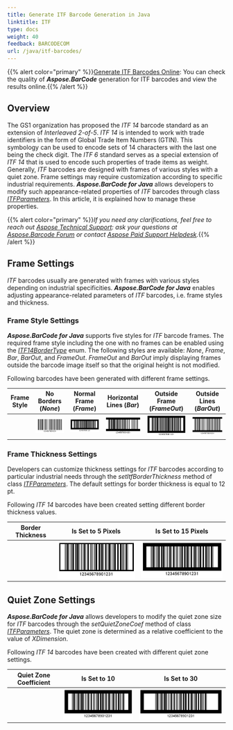 ```yaml
---
title: Generate ITF Barcode Generation in Java
linktitle: ITF
type: docs
weight: 40
feedback: BARCODECOM
url: /java/itf-barcodes/
---
```

{{% alert color="primary" %}}[Generate ITF Barcodes Online](https://products.aspose.app/barcode/generate/itf): You can check the quality of ***Aspose.BarCode*** generation for ITF barcodes and view the results online.{{% /alert %}}

## **Overview**
The GS1 organization has proposed the *ITF 14* barcode standard as an extension of *Interleaved 2-of-5*. *ITF 14* is intended to work with trade identifiers in the form of Global Trade Item Numbers (GTIN). This symbology can be used to encode sets of 14 characters with the last one being the check digit. The *ITF 6* standard serves as a special extension of *ITF 14* that is used to encode such properties of trade items as weight. Generally, *ITF* barcodes are designed with frames of various styles with a quiet zone. Frame settings may require customization according to specific industrial requirements. ***Aspose.BarCode for Java*** allows developers to modify such appearance-related properties of *ITF* barcodes through class [*ITFParameters*](https://reference.aspose.com/barcode/java/com.aspose.barcode.generation/ITFParameters). In this article, it is explained how to manage these properties.
  
{{% alert color="primary" %}}*If you need any clarifications, feel free to reach out [Aspose Technical Support](/barcode/java/technical-support/): ask your questions at [Aspose.Barcode Forum](https://forum.aspose.com/c/barcode/13) or contact [Aspose Paid Support Helpdesk](https://helpdesk.aspose.com/).*{{% /alert %}}

## **Frame Settings**
*ITF* barcodes usually are generated with frames with various styles depending on industrial specificities. ***Aspose.BarCode for Java*** enables adjusting appearance-related parameters of *ITF* barcodes, i.e. frame styles and thickness.
 
### **Frame Style Settings**
***Aspose.BarCode for Java*** supports five styles for *ITF* barcode frames. The required frame style including the one with no frames can be enabled using the [*ITF14BorderType*](https://reference.aspose.com/barcode/java/com.aspose.barcode.generation/ITF14BorderType) enum. The following styles are available: *None*, *Frame*, *Bar*, *BarOut*, and *FrameOut*. *FrameOut* and *BarOut* imply displaying frames outside the barcode image itself so that the original height is not modified. 
  
Following barcodes have been generated with different frame settings. 
  
|Frame Style|No Borders (*None*)|Normal Frame (*Frame*)|Horizontal Lines (*Bar*)|Outside Frame (*FrameOut*)|Outside Lines (*BarOut*)|
| :-: | :-: | :-: | :-: | :-: | :-: |
| |<img src="itf14bordernone.png">|<img src="itf14borderframe.png">|<img src="itf14borderbar.png">|<img src="itf14borderframeout.png">|<img src="itf14borderbarout.png">|
  
<!--The following code sample shows how to manage the frame style for *ITF 14* barcodes.
  
{{< highlight csharp>}}
BarcodeGenerator gen = new BarcodeGenerator(EncodeTypes.ITF14, "12345678901231");
gen.Parameters.Barcode.XDimension.Pixels = 2;
//ITF border type None
gen.Parameters.Barcode.ITF.ItfBorderType = ITF14BorderType.None;
gen.Save($"{path}ITF14BorderNone.png", BarCodeImageFormat.Png);
//ITF border type Bar
gen.Parameters.Barcode.ITF.ItfBorderType = ITF14BorderType.Bar;
gen.Save($"{path}ITF14BorderBar.png", BarCodeImageFormat.Png);
//ITF border type BarOut
gen.Parameters.Barcode.ITF.ItfBorderType = ITF14BorderType.BarOut;
gen.Save($"{path}ITF14BorderBarOut.png", BarCodeImageFormat.Png);
//ITF border type Frame
gen.Parameters.Barcode.ITF.ItfBorderType = ITF14BorderType.Frame;
gen.Save($"{path}ITF14BorderFrame.png", BarCodeImageFormat.Png);
//ITF border type FrameOut
gen.Parameters.Barcode.ITF.ItfBorderType = ITF14BorderType.FrameOut;
gen.Save($"{path}ITF14BorderFrameOut.png", BarCodeImageFormat.Png);
{{< /highlight >}}-->
  
### **Frame Thickness Settings**
Developers can customize thickness settings for *ITF* barcodes according to particular industrial needs through the *setItfBorderThickness* method of class [*ITFParameters*](https://reference.aspose.com/barcode/java/com.aspose.barcode.generation/ITFParameters). The default settings for border thickness is equal to 12 pt.
  
Following *ITF 14* barcodes have been created setting different border thickness values.
  
|Border Thickness|Is Set to 5 Pixels|Is Set to 15 Pixels|
| :-: | :-: | :-: |
| |<img src="itf14bordersize5pixels.png">|<img src="itf14bordersize15pixels.png">|
  
<!--The following code snippet demonstrates to manage border thickness for *ITF 14* barcodes.
  
{{< highlight csharp>}}
BarcodeGenerator gen = new BarcodeGenerator(EncodeTypes.ITF14, "12345678901231");
gen.Parameters.Barcode.XDimension.Pixels = 2;
gen.Parameters.Barcode.ITF.ItfBorderType = ITF14BorderType.Frame;
//ITF border size 5 Pixels
gen.Parameters.Barcode.ITF.ItfBorderThickness.Pixels = 5;
gen.Save($"{path}ITF14BorderSize5Pixels.png", BarCodeImageFormat.Png);
//ITF border size 15 Pixels
gen.Parameters.Barcode.ITF.ItfBorderThickness.Pixels = 15;
gen.Save($"{path}ITF14BorderSize15Pixels.png", BarCodeImageFormat.Png);
{{< /highlight >}}-->
  
## **Quiet Zone Settings**
***Aspose.BarCode for Java*** allows developers to modify the quiet zone size for *ITF* barcodes through the *setQuietZoneCoef* method of class [*ITFParameters*](https://reference.aspose.com/barcode/java/com.aspose.barcode.generation/ITFParameters). The quiet zone is determined as a relative coefficient to the value of *XDimension*.  
  
Following *ITF 14* barcodes have been created with different quiet zone settings. 
  
|Quiet Zone Coefficient|Is Set to 10|Is Set to 30|
| :-: | :-: | :-: |
| |<img src="itf14quietzone10.png">|<img src="itf14quietzone30.png">|
  
<!--The following code snippet shows how to manage the size of the quiet zone for *ITF 14* barcodes.
  
{{< highlight csharp>}}
BarcodeGenerator gen = new BarcodeGenerator(EncodeTypes.ITF14, "12345678901231");
gen.Parameters.Barcode.XDimension.Pixels = 2;
gen.Parameters.Barcode.ITF.ItfBorderType = ITF14BorderType.Frame;
//ITF quiet zone 10 * XDimension
gen.Parameters.Barcode.ITF.QuietZoneCoef = 10;
gen.Save($"{path}ITF14QuietZone10.png", BarCodeImageFormat.Png);
//ITF quiet zone 30 * XDimension
gen.Parameters.Barcode.ITF.QuietZoneCoef = 30;
gen.Save($"{path}ITF14QuietZone30.png", BarCodeImageFormat.Png);
{{< /highlight >}}-->